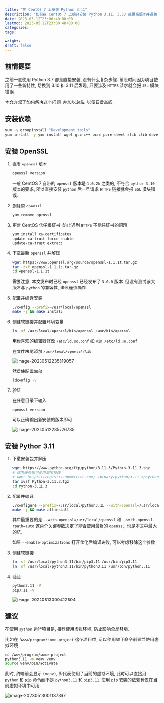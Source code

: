 ```yaml
---
title: "在 CentOS 7 上安装 Python 3.11"
description: "如何在 CentOS 7 上编译安装 Python 3.11, 3.10 或更高版本并避免 SSL 模块报错"
date: 2023-05-12T23:00:48+08:00
lastmod: 2023-05-12T23:00:48+08:00
categories:
tags:

weight:
draft: false
---
```


## 前情提要

之前一直使用 Python 3.7 都是直接安装, 没有什么复杂步骤. 前段时间因为项目使用了一些新特性, 切换到 3.10 和 3.11 后发现, 只要涉及 `HTTPS` 请求就会报 `SSL` 模块错误.

本文介绍了如何解决这个问题, 并加以总结, 以便日后查阅.

## 安装依赖

```bash
yum -y groupinstall "Development tools"
yum install -y yum install wget gcc-c++ pcre pcre-devel zlib zlib-devel libffi-devel zlib1g-dev openssl-devel ncurses-devel sqlite-devel readline-devel tk-devel gdbm-devel db4-devel libpcap-devel xz-devel
```

## 安装 OpenSSL

1. 查看 `openssl` 版本

   ```bash
   openssl version
   ```

   一般 CentOS 7 自带的 `openssl` 版本是 `1.0.2k` 之类的, 不符合 `python 3.10` 版本的要求, 所以直接安装 `python` 后一旦请求 `HTTPS` 链接就会报 `SSL` 模块错误.

2. 删除原 `openssl`

   ```bash
   yum remove openssl
   ```

3. 更新 CentOS 信任根证书, 防止遇到 `HTTPS` 不信任证书的问题

   ```bash
   yum install ca-certificates
   update-ca-trust force-enable
   update-ca-trust extract
   ```

4. 下载最新 `openssl` 并解压

   ```bash
   wget https://www.openssl.org/source/openssl-1.1.1t.tar.gz
   tar -zxf openssl-1.1.1t.tar.gz
   cd openssl-1.1.1t
   ```

   需要注意, 本文发布时已经 `openssl` 已经发布了 `3.0.0` 版本, 但没有测试该大版本与 `python` 的兼容性, 建议谨慎操作.

5. 配置并编译安装

   ```bash
   ./config --prefix=/usr/local/openssl
   make -j && make install
   ```

6. 创建软链接并配置环境变量

   ```bash
   ln -sf /usr/local/openssl/bin/openssl /usr/bin/openssl
   ```

   用你喜欢的编辑器修改 `/etc/ld.so.conf` 如 `vim /etc/ld.so.conf`

   在文件末尾添加 `/usr/local/openssl/lib` 

   ![image-20230512235819057](https://cdn.imyrs.cn/u/i/img/202305122358082.png)

   然后使配置生效

   ```bash
   ldconfig -v
   ```

7. 验证

   在任意目录下输入

   ```bash
   openssl version
   ```

   可以正确输出新安装的版本即可

   ![image-20230512235726735](https://cdn.imyrs.cn/u/i/img/202305122357765.png)

## 安装 Python 3.11

1. 下载安装包并解压

   ```bash
   wget https://www.python.org/ftp/python/3.11.3/Python-3.11.3.tgz
   # 国内服务器可使用淘宝镜像
   # wget https://registry.npmmirror.com/-/binary/python/3.11.3/Python-3.11.3.tgz
   tar xvzf Python-3.11.3.tgz
   cd Python-3.11.3
   ```

2. 配置并编译

   ```bash
   ./configure --prefix=/usr/local/python3.11 --with-openssl=/usr/local/openssl --with-openssl-rpath=auto --enable-optimizations
   make -j && make altinstall
   ```

   其中最重要的是 `--with-openssl=/usr/local/openssl` 和 `--with-openssl-rpath=auto` 这两个关键参数决定了能否使用最新的 `openssl`, 也是本文中最大的坑.

   如果 `--enable-optimizations` 打开优化后编译失败, 可以考虑移除这个参数

3. 创建软链接

   ```bash
   ln -sf /usr/local/python3.11/bin/pip3.11 /usr/bin/pip3.11
   ln -sf /usr/local/python3.11/bin/python3.11 /usr/bin/python3.11
   ```

4. 验证

   ```bash
   python3.11 -V
   pip3.11 -V
   ```

   ![image-20230513000422594](https://cdn.imyrs.cn/u/i/img/202305130004616.png)

## 建议

在使用 `python` 运行项目是, 推荐使用虚拟环境, 防止影响全局环境.

比如在 `/www/program/some-project` 这个项目中, 可以使用如下命令创建并使用虚拟环境

```bash
cd /www/program/some-project
python3.11 -m venv venv
source venv/bin/activate
```

此时, 终端前会显示 `(venv)`, 即代表使用了当前的虚拟环境, 此时可以直接用 `python` 和 `pip` 命令而不是 `python3.11` 和 `pip3.11`. 使用 `pip` 安装的依赖也仅在当前虚拟环境中可用.

![image-20230513001137367](https://cdn.imyrs.cn/u/i/img/202305130011389.png)